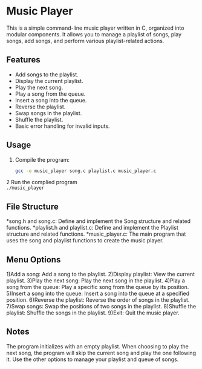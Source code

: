 # Music Player

This is a simple command-line music player written in C, organized into modular components. It allows you to manage a playlist of songs, play songs, add songs, and perform various playlist-related actions.

## Features

- Add songs to the playlist.
- Display the current playlist.
- Play the next song.
- Play a song from the queue.
- Insert a song into the queue.
- Reverse the playlist.
- Swap songs in the playlist.
- Shuffle the playlist.
- Basic error handling for invalid inputs.

## Usage

1. Compile the program:
   ```bash
   gcc -o music_player song.c playlist.c music_player.c
2 Run the complied program   
 ``` ./music_player ```



## File Structure
*song.h and song.c: Define and implement the Song structure and related functions.
*playlist.h and playlist.c: Define and implement the Playlist structure and related functions.
*music_player.c: The main program that uses the song and playlist functions to create the music player.

## Menu Options
1)Add a song: Add a song to the playlist.
2)Display playlist: View the current playlist.
3)Play the next song: Play the next song in the playlist.
4)Play a song from the queue: Play a specific song from the queue by its position.
5)Insert a song into the queue: Insert a song into the queue at a specified position.
6)Reverse the playlist: Reverse the order of songs in the playlist.
7)Swap songs: Swap the positions of two songs in the playlist.
8)Shuffle the playlist: Shuffle the songs in the playlist.
9)Exit: Quit the music player.

## Notes
The program initializes with an empty playlist.
When choosing to play the next song, the program will skip the current song and play the one following it.
Use the other options to manage your playlist and queue of songs.

